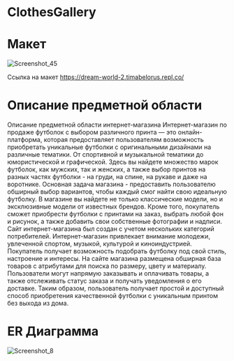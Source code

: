 # ClothesGallery

# Макет
![Screenshot_45](https://user-images.githubusercontent.com/69408031/232051604-5d1144c3-8f6f-4447-98b6-9f4a717e51a9.png)

Ссылка на макет
https://dream-world-2.timabelorus.repl.co/

# Описание предметной области
Описание предметной области интернет-магазина
Интернет-магазин по продаже футболок с выбором различного принта — это онлайн-платформа, которая предоставляет пользователям возможность приобретать уникальные футболки с оригинальными дизайнами на различные тематики. От спортивной и музыкальной тематики до юмористической и графической. Здесь вы найдете множество марок футболок, как мужских, так и женских, а также выбор принтов на разных частях футболки - на груди, на спине, на рукаве и даже на воротнике. 
Основная задача магазина - предоставить пользователю обширный выбор вариантов, чтобы каждый смог найти свою идеальную футболку. В магазине вы найдете не только классические модели, но и эксклюзивные модели от известных брендов. Кроме того, покупатель сможет приобрести футболки с принтами на заказ, выбрать любой фон и рисунок, а также добавить свои собственные фотографии и надписи. Сайт интернет-магазина был создан с учетом нескольких категорий потребителей. Интернет-магазин привлекает внимание молодежи, увлеченной спортом, музыкой, культурой и киноиндустрией. Покупатель получает возможность подобрать футболку под свой стиль, настроение и интересы. 
На сайте магазина размещена обширная база товаров с атрибутами для поиска по размеру, цвету и материалу. Пользователи могут напрямую заказывать и оплачивать товары, а также отслеживать статус заказа и получать уведомления о его доставке. Таким образом, пользователь получает простой и доступный способ приобретения качественной футболки с уникальным принтом без выхода из дома.

# ER Диаграмма
![Screenshot_8](https://user-images.githubusercontent.com/69408031/232300314-de5192f0-73f5-4002-a581-6f53c51057b3.png)
